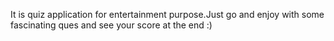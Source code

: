 It is quiz application for entertainment purpose.Just go and enjoy with some fascinating ques and see your score at the end :)
